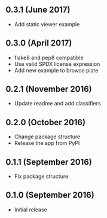 0.3.1 (June 2017)
------------------

- Add static viewer example

0.3.0 (April 2017)
------------------

- flake8 and pep8 compatible
- Use valid SPDX license expression
- Add new example to browse plate

0.2.1 (November 2016)
---------------------

- Update readme and add classifiers

0.2.0 (October 2016)
--------------------

- Change package structure
- Release the app from PyPI

0.1.1 (September 2016)
----------------------

- Fix package structure

0.1.0 (September 2016)
----------------------

- Initial release